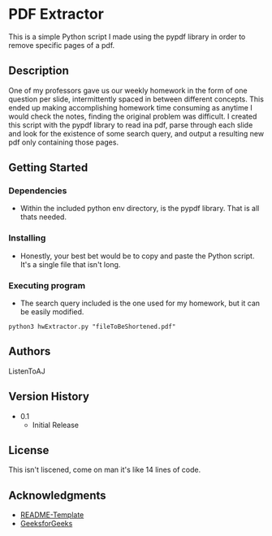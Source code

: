 # PDF Extractor

This is a simple Python script I made using the pypdf library in order to remove specific pages of a pdf.

## Description

One of my professors gave us our weekly homework in the form of one question per slide, intermittently spaced in between different concepts.  This ended up making accomplishing homework time consuming as anytime I would check the notes, finding the original problem was difficult.  I created this script with the pypdf library to read ina pdf, parse through each slide and look for the existence of some search query, and output a resulting new pdf only containing those pages.

## Getting Started

### Dependencies

* Within the included python env directory, is the pypdf library.  That is all thats needed.

### Installing
  
* Honestly, your best bet would be to copy and paste the Python script.  It's a single file that isn't long.

### Executing program

* The search query included is the one used for my homework, but it can be easily modified.
```
python3 hwExtractor.py "fileToBeShortened.pdf"
```

## Authors

ListenToAJ


## Version History

* 0.1
    * Initial Release

## License

This isn't liscened, come on man it's like 14 lines of code.

## Acknowledgments

* [README-Template](https://gist.github.com/DomPizzie/7a5ff55ffa9081f2de27c315f5018afc)
* [GeeksforGeeks](https://www.geeksforgeeks.org/working-with-pdf-files-in-python/)